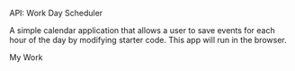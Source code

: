 API: Work Day Scheduler

A simple calendar application that allows a user to save events for each hour of the day by modifying starter code. This app will run in the browser.

My Work



